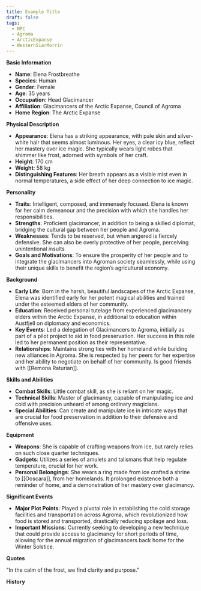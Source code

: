 ```yaml
---
title: Example Title
draft: false
tags:
  - NPC
  - Agroma
  - ArcticExpanse
  - WesternSiarMorrin
---
```

**Basic Information**

- **Name**: Elena Frostbreathe
- **Species**: Human
- **Gender**: Female
- **Age**: 35 years
- **Occupation**: Head Glacimancer
- **Affiliation**: Glacimancers of the Arctic Expanse, Council of Agroma
- **Home Region**: The Arctic Expanse

**Physical Description**

- **Appearance**: Elena has a striking appearance, with pale skin and silver-white hair that seems almost luminous. Her eyes, a clear icy blue, reflect her mastery over ice magic. She typically wears light robes that shimmer like frost, adorned with symbols of her craft.
- **Height**: 170 cm
- **Weight**: 58 kg
- **Distinguishing Features**: Her breath appears as a visible mist even in normal temperatures, a side effect of her deep connection to ice magic.

**Personality**

- **Traits**: Intelligent, composed, and immensely focused. Elena is known for her calm demeanour and the precision with which she handles her responsibilities.
- **Strengths**: Proficient glacimancer, in addition to being a skilled diplomat, bridging the cultural gap between her people and Agroma.
- **Weaknesses**: Tends to be reserved, but when angered is fiercely defensive. She can also be overly protective of her people, perceiving unintentional insults
- **Goals and Motivations**: To ensure the prosperity of her people and to integrate the glacimancers into Agroman society seamlessly, while using their unique skills to benefit the region’s agricultural economy.

**Background**

- **Early Life**: Born in the harsh, beautiful landscapes of the Arctic Expanse, Elena was identified early for her potent magical abilities and trained under the esteemed elders of her community.
- **Education**: Received personal tutelage from experienced glacimancery elders within the Arctic Expanse, in additional to education within Austfjell on diplomacy and economics.
- **Key Events**: Led a delegation of Glacimancers to Agroma, initially as part of a pilot project to aid in food preservation. Her success in this role led to her permanent position as their representative.
- **Relationships**: Maintains strong ties with her homeland while building new alliances in Agroma. She is respected by her peers for her expertise and her ability to negotiate on behalf of her community. Is good friends with [[Remona Raturian]]. 

**Skills and Abilities**

- **Combat Skills**: Little combat skill, as she is reliant on her magic.
- **Technical Skills**: Master of glacimancy, capable of manipulating ice and cold with precision unheard of among ordinary magicians.
- **Special Abilities**: Can create and manipulate ice in intricate ways that are crucial for food preservation in addition to their defensive and offensive uses.

**Equipment**

- **Weapons**: She is capable of crafting weapons from ice, but rarely relies on such close quarter techniques.
- **Gadgets**: Utilizes a series of amulets and talismans that help regulate temperature, crucial for her work.
- **Personal Belongings**: She wears a ring made from ice crafted a shrine to [[Ooscara]], from her homelands. It prolonged existence both a reminder of home, and a demonstration of her mastery over glacimancy.

**Significant Events**

- **Major Plot Points**: Played a pivotal role in establishing the cold storage facilities and transportation across Agroma, which revolutionized how food is stored and transported, drastically reducing spoilage and loss.
- **Important Missions**: Currently seeking to developing a new technique that could provide access to glacimancy for short periods of time, allowing for the annual migration of glacimancers back home for the Winter Solstice.

**Quotes**

"In the calm of the frost, we find clarity and purpose."

**History**
